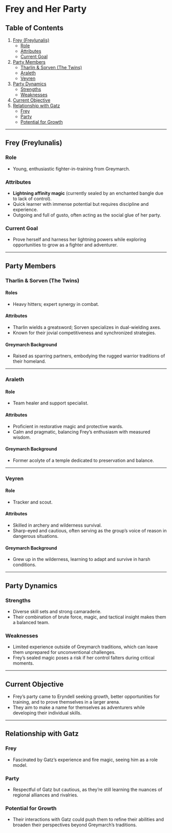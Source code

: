 # Frey and Her Party

## Table of Contents
1. [Frey (Freylunalis)](#frey-freylunalis)
   - [Role](#role)
   - [Attributes](#attributes)
   - [Current Goal](#current-goal)
2. [Party Members](#party-members)
   - [Tharlin & Sorven (The Twins)](#tharlin--sorven-the-twins)
   - [Araleth](#araleth)
   - [Veyren](#veyren)
3. [Party Dynamics](#party-dynamics)
   - [Strengths](#strengths)
   - [Weaknesses](#weaknesses)
4. [Current Objective](#current-objective)
5. [Relationship with Gatz](#relationship-with-gatz)
   - [Frey](#frey)
   - [Party](#party)
   - [Potential for Growth](#potential-for-growth)

---

## Frey (Freylunalis)

### **Role**
- Young, enthusiastic fighter-in-training from Greymarch.

### **Attributes**
- **Lightning affinity magic** (currently sealed by an enchanted bangle due to lack of control).
- Quick learner with immense potential but requires discipline and experience.
- Outgoing and full of gusto, often acting as the social glue of her party.

### **Current Goal**
- Prove herself and harness her lightning powers while exploring opportunities to grow as a fighter and adventurer.

---

## Party Members

### **Tharlin & Sorven (The Twins)**

#### **Roles**
- Heavy hitters; expert synergy in combat.

#### **Attributes**
- Tharlin wields a greatsword; Sorven specializes in dual-wielding axes.
- Known for their jovial competitiveness and synchronized strategies.

#### **Greymarch Background**
- Raised as sparring partners, embodying the rugged warrior traditions of their homeland.

---

### **Araleth**

#### **Role**
- Team healer and support specialist.

#### **Attributes**
- Proficient in restorative magic and protective wards.
- Calm and pragmatic, balancing Frey’s enthusiasm with measured wisdom.

#### **Greymarch Background**
- Former acolyte of a temple dedicated to preservation and balance.

---

### **Veyren**

#### **Role**
- Tracker and scout.

#### **Attributes**
- Skilled in archery and wilderness survival.
- Sharp-eyed and cautious, often serving as the group’s voice of reason in dangerous situations.

#### **Greymarch Background**
- Grew up in the wilderness, learning to adapt and survive in harsh conditions.

---

## Party Dynamics

### **Strengths**
- Diverse skill sets and strong camaraderie.
- Their combination of brute force, magic, and tactical insight makes them a balanced team.

### **Weaknesses**
- Limited experience outside of Greymarch traditions, which can leave them unprepared for unconventional challenges.
- Frey’s sealed magic poses a risk if her control falters during critical moments.

---

## Current Objective
- Frey’s party came to Eryndell seeking growth, better opportunities for training, and to prove themselves in a larger arena.
- They aim to make a name for themselves as adventurers while developing their individual skills.

---

## Relationship with Gatz

### **Frey**
- Fascinated by Gatz’s experience and fire magic, seeing him as a role model.

### **Party**
- Respectful of Gatz but cautious, as they’re still learning the nuances of regional alliances and rivalries.

### **Potential for Growth**
- Their interactions with Gatz could push them to refine their abilities and broaden their perspectives beyond Greymarch’s traditions.
